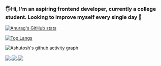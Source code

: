### 🖐Hi, I'm an aspiring frontend developer, currently a college student. Looking to improve myself every single day 😤

[![Anurag's GitHub stats](https://github-readme-stats.vercel.app/api?username=ZachHung&hide=stars&show_icons=true&theme=nord&bg_color=232731)](https://github.com/anuraghazra/github-readme-stats)

[![Top Langs](https://github-readme-stats.vercel.app/api/top-langs/?username=ZachHung&theme=nord&bg_color=232731&layout=compact)](https://github.com/anuraghazra/github-readme-stats)

[![Ashutosh's github activity graph](https://activity-graph.herokuapp.com/graph?username=ZachHung&theme=nord&bg_color=232731)](https://github.com/ashutosh00710/github-readme-activity-graph)

<a href="https://github.com/nhutpro/Website-Project">
  <img align="center" src="https://github-readme-stats.vercel.app/api/pin/?username=nhutpro&repo=Website-Project" />
</a>
<a href="https://github.com/ZachHung/fashion-react-app">
  <img align="center" src="https://github-readme-stats.vercel.app/api/pin/?username=ZachHung&repo=fashion-react-app" />
</a>
<a href="https://github.com/ZachHung/fashionAppAPI">
  <img align="center" src="https://github-readme-stats.vercel.app/api/pin/?username=ZachHung&repo=fashionAppAPI" />
</a>

<!--
**ZachHung/ZachHung** is a ✨ _special_ ✨ repository because its `README.md` (this file) appears on your GitHub profile.

Here are some ideas to get you started:

- 🔭 I’m currently working on ...
- 🌱 I’m currently learning ...
- 👯 I’m looking to collaborate on ...
- 🤔 I’m looking for help with ...
- 💬 Ask me about ...
- 📫 How to reach me: ...
- 😄 Pronouns: ...
- ⚡ Fun fact: ...
-->
